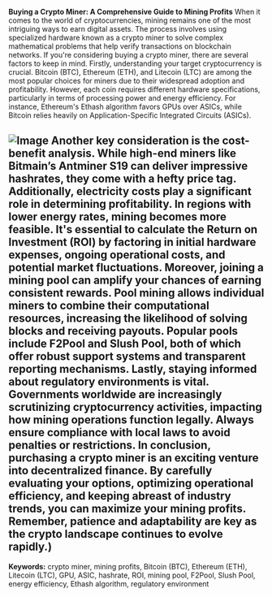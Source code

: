 **Buying a Crypto Miner: A Comprehensive Guide to Mining Profits**
When it comes to the world of cryptocurrencies, mining remains one of the most intriguing ways to earn digital assets. The process involves using specialized hardware known as a crypto miner to solve complex mathematical problems that help verify transactions on blockchain networks. If you're considering buying a crypto miner, there are several factors to keep in mind.
Firstly, understanding your target cryptocurrency is crucial. Bitcoin (BTC), Ethereum (ETH), and Litecoin (LTC) are among the most popular choices for miners due to their widespread adoption and profitability. However, each coin requires different hardware specifications, particularly in terms of processing power and energy efficiency. For instance, Ethereum's Ethash algorithm favors GPUs over ASICs, while Bitcoin relies heavily on Application-Specific Integrated Circuits (ASICs).

![Image](https://github.com/user-attachments/assets/4a25d116-2220-4385-b08e-f287af8fcbc4)
Another key consideration is the cost-benefit analysis. While high-end miners like Bitmain’s Antminer S19 can deliver impressive hashrates, they come with a hefty price tag. Additionally, electricity costs play a significant role in determining profitability. In regions with lower energy rates, mining becomes more feasible. It's essential to calculate the Return on Investment (ROI) by factoring in initial hardware expenses, ongoing operational costs, and potential market fluctuations.
Moreover, joining a mining pool can amplify your chances of earning consistent rewards. Pool mining allows individual miners to combine their computational resources, increasing the likelihood of solving blocks and receiving payouts. Popular pools include F2Pool and Slush Pool, both of which offer robust support systems and transparent reporting mechanisms.
Lastly, staying informed about regulatory environments is vital. Governments worldwide are increasingly scrutinizing cryptocurrency activities, impacting how mining operations function legally. Always ensure compliance with local laws to avoid penalties or restrictions.
In conclusion, purchasing a crypto miner is an exciting venture into decentralized finance. By carefully evaluating your options, optimizing operational efficiency, and keeping abreast of industry trends, you can maximize your mining profits. Remember, patience and adaptability are key as the crypto landscape continues to evolve rapidly.)
---
**Keywords:** crypto miner, mining profits, Bitcoin (BTC), Ethereum (ETH), Litecoin (LTC), GPU, ASIC, hashrate, ROI, mining pool, F2Pool, Slush Pool, energy efficiency, Ethash algorithm, regulatory environment
